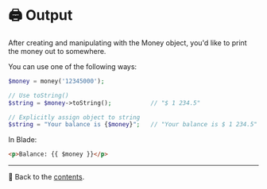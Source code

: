 # 🖨️ Output
After creating and manipulating with the Money object, you'd like to print the money out to somewhere.

You can use one of the following ways:
```php
$money = money('12345000');

// Use toString()
$string = $money->toString();           // "$ 1 234.5"

// Explicitly assign object to string
$string = "Your balance is {$money}";   // "Your balance is $ 1 234.5"
```

In Blade:
```html
<p>Balance: {{ $money }}</p>
```

---

📌 Back to the [contents](/README.md#table-of-contents).
